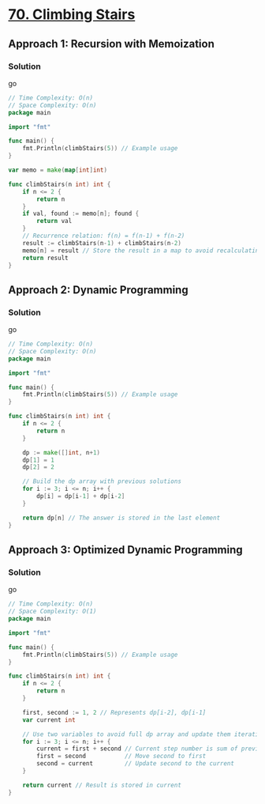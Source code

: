 # [70. Climbing Stairs](https://leetcode.com/problems/climbing-stairs/)

## Approach 1: Recursion with Memoization

### Solution
go
```go
// Time Complexity: O(n)
// Space Complexity: O(n)
package main

import "fmt"

func main() {
	fmt.Println(climbStairs(5)) // Example usage
}

var memo = make(map[int]int)

func climbStairs(n int) int {
	if n <= 2 {
		return n
	}
	if val, found := memo[n]; found {
		return val
	}
	// Recurrence relation: f(n) = f(n-1) + f(n-2)
	result := climbStairs(n-1) + climbStairs(n-2)
	memo[n] = result // Store the result in a map to avoid recalculating
	return result
}
```

## Approach 2: Dynamic Programming

### Solution
go
```go
// Time Complexity: O(n)
// Space Complexity: O(n)
package main

import "fmt"

func main() {
	fmt.Println(climbStairs(5)) // Example usage
}

func climbStairs(n int) int {
	if n <= 2 {
		return n
	}

	dp := make([]int, n+1)
	dp[1] = 1
	dp[2] = 2

	// Build the dp array with previous solutions
	for i := 3; i <= n; i++ {
		dp[i] = dp[i-1] + dp[i-2]
	}

	return dp[n] // The answer is stored in the last element
}
```

## Approach 3: Optimized Dynamic Programming

### Solution
go
```go
// Time Complexity: O(n)
// Space Complexity: O(1)
package main

import "fmt"

func main() {
	fmt.Println(climbStairs(5)) // Example usage
}

func climbStairs(n int) int {
	if n <= 2 {
		return n
	}

	first, second := 1, 2 // Represents dp[i-2], dp[i-1]
	var current int

	// Use two variables to avoid full dp array and update them iteratively
	for i := 3; i <= n; i++ {
		current = first + second // Current step number is sum of previous two steps
		first = second           // Move second to first
		second = current         // Update second to the current
	}

	return current // Result is stored in current
}
```

